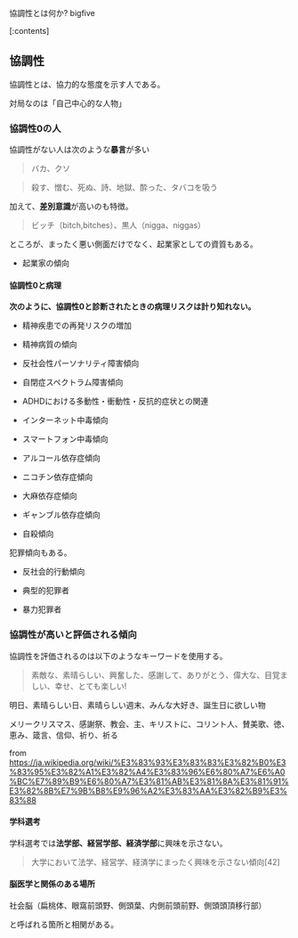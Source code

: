 協調性とは何か?
bigfive




[:contents]





## 協調性



協調性とは、協力的な態度を示す人である。

対局なのは「自己中心的な人物」



### 協調性0の人



協調性がない人は次のような**暴言**が多い



> バカ、クソ

> 殺す、憎む、死ぬ、詩、地獄、酔った、タバコを吸う



加えて、**差別意識**が高いのも特徴。



> ビッチ（bitch,bitches）、黒人（nigga、niggas）



ところが、まったく悪い側面だけでなく、起業家としての資質もある。



- 起業家の傾向





#### 協調性0と病理



**次のように、協調性0と診断されたときの病理リスクは計り知れない。**



- 精神疾患での再発リスクの増加

- 精神病質の傾向

- 反社会性パーソナリティ障害傾向

- 自閉症スペクトラム障害傾向

- ADHDにおける多動性・衝動性・反抗的症状との関連

- インターネット中毒傾向

- スマートフォン中毒傾向

- アルコール依存症傾向

- ニコチン依存症傾向

- 大麻依存症傾向

- ギャンブル依存症傾向

- 自殺傾向



犯罪傾向もある。



- 反社会的行動傾向

- 典型的犯罪者

- 暴力犯罪者





### 協調性が高いと評価される傾向



協調性を評価されるのは以下のようなキーワードを使用する。



> 素敵な、素晴らしい、興奮した、感謝して、ありがとう、偉大な、目覚ましい、幸せ、とても楽しい!

明日、素晴らしい日、素晴らしい週末、みんな大好き、誕生日に欲しい物

メリークリスマス、感謝祭、教会、主、キリストに、コリント人、賛美歌、徳、恵み、箴言、信仰、祈り、祈る



from https://ja.wikipedia.org/wiki/%E3%83%93%E3%83%83%E3%82%B0%E3%83%95%E3%82%A1%E3%82%A4%E3%83%96%E6%80%A7%E6%A0%BC%E7%89%B9%E6%80%A7%E3%81%AB%E3%81%8A%E3%81%91%E3%82%8B%E7%9B%B8%E9%96%A2%E3%83%AA%E3%82%B9%E3%83%88



#### 学科選考



学科選考では**法学部、経営学部、経済学部**に興味を示さない。



> 大学において法学、経営学、経済学にまったく興味を示さない傾向[42]





#### 脳医学と関係のある場所



社会脳（扁桃体、眼窩前頭野、側頭葉、内側前頭前野、側頭頭頂移行部）

と呼ばれる箇所と相関がある。



